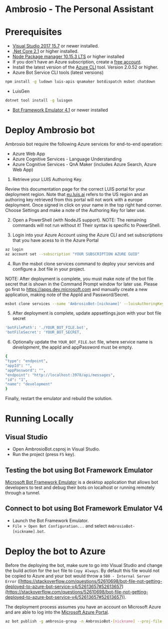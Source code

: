 # Ambrosio - The Personal Assistant

# Prerequisites
* [Visual Studio 2017 15.7][2] or newer installed.
* [.Net Core 2.1][3] or higher installed.  
* [Node Package manager 10.15.3 LTS][12] or higher installed
* If you don't have an Azure subscription, create a [free account][10].
* Install the latest version of the [Azure CLI][11] tool. Version 2.0.52 or higher.
* Azure Bot Service CLI tools (latest versions)
```bash
npm install -g ludown luis-apis qnamaker botdispatch msbot chatdown
```
* LuisGen
```bash
dotnet tool install -g luisgen 
```   
* [Bot Framework Emulator 4.1][6] or newer installed

# Deploy Ambrosio bot
Ambrosio bot require the following Azure services for end-to-end operation:

* Azure Web App
* Azure Cognitive Services - Language Understanding
* Azure Cognitive Services - QnA Maker (includes Azure Search, Azure Web App)

1. Retrieve your LUIS Authoring Key.

Review this documentation page for the correct LUIS portal for your deployment region. 
Note that [eu.luis.ai](https://eu.luis.ai) refers to the US region and an authoring key retrieved from this portal will not work with a europe deployment.
Once signed in click on your name in the top right hand corner.
Choose Settings and make a note of the Authoring Key for later use.

2. Open a PowerShell (with NodeJS support). NOTE: The remaining commands will not run without it! Their syntax is specific to PowerShell.

3. Login into your Azure Account using the Azure CLI and set subscriptions that you have acess to in the Azure Portal
```bash
az login
az account set --subscription "YOUR SUBSCRIPTION AZURE GUID"
```
4. Run the msbot clone services command to deploy your services and configure a .bot file in your project. 

NOTE: After deployment is complete, you must make note of the bot file secret that is shown in the Command Prompt window for later use.
Please go first to https://apps.dev.microsoft.com and manually create a new application, 
making note of the AppId and Password/Secret.
```bash
msbot clone services --name 'AmbrosioBot-[nickname]' --luisAuthoringKey 'LUIS_AUTHORING_KEY' --folder 'DeploymentScripts\en' --location 'westeurope' --% --appSecret "APP_PASSWORD_SECRET" --appId "APP_ID"
```

5. After deployment is complete, update appsettings.json with your bot file secret
```bash
'botFilePath': './YOUR_BOT_FILE.bot',
'botFileSecret': 'YOUR_BOT_SECRET,
```

6. Optionally update the `YOUR_BOT_FILE.bot` file, where service name is _development_, the appId and appPassword must be empty. 
```bash
{
"type": "endpoint",
"appId": "",
"appPassword": "",
"endpoint": "http://localhost:3978/api/messages",
"id": "1",
"name": "development"
}
```

Finally, restart the emulator and rebuild the solution.

# Running Locally

## Visual Studio
* Open AmbrosioBot.csproj in Visual Studio.
* Run the project (press `F5` key).

## Testing the bot using Bot Framework Emulator
[Microsoft Bot Framework Emulator][5] is a desktop application that allows bot 
developers to test and debug their bots on localhost or running remotely through a tunnel.

## Connect to bot using Bot Framework Emulator **V4**
* Launch the Bot Framework Emulator.
* `File > Open Bot Configuration...` and select `AmbrosioBot-[nickname].bot`.

# Deploy the bot to Azure

Before the deploying the bot, make sure to go into Visual Studio and change the build action for the `bot` file to `Copy Always`. By default this file would not be copied to Azure and your bot would throw a `500 - Internal Server Error` ([https://stackoverflow.com/questions/52610698/bot-file-not-getting-deployed-to-azure-bot-service-v4/52613657#52613657](https://stackoverflow.com/questions/52610698/bot-file-not-getting-deployed-to-azure-bot-service-v4/52613657#52613657)).

The deployment process assumes you have an account on Microsoft Azure and are able to log into the [Microsoft Azure Portal][60].
```bash
az bot publish -g ambrosio-group -n AmbrosioBot-[nickname] --proj-file-path AmbrosioBot.csproj --version v4
```

[1]: https://dev.botframework.com
[2]: https://docs.microsoft.com/en-us/visualstudio/releasenotes/vs2017-relnotes
[3]: https://dotnet.microsoft.com/download/dotnet-core/2.1
[5]: https://github.com/microsoft/botframework-emulator
[6]: https://aka.ms/botframeworkemulator
[10]: https://azure.microsoft.com/free/
[11]: https://docs.microsoft.com/cli/azure/install-azure-cli?view=azure-cli-latest
[12]: https://nodejs.org/en/
[60]: https://portal.azure.com
